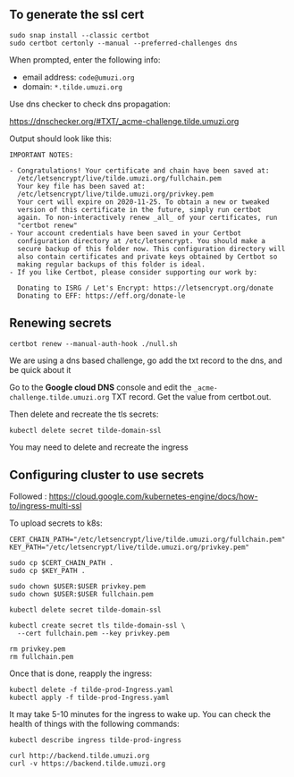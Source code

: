 ## To generate the ssl cert

```
sudo snap install --classic certbot
sudo certbot certonly --manual --preferred-challenges dns
```

When prompted, enter the following info:

- email address: `code@umuzi.org`
- domain: `*.tilde.umuzi.org`

Use dns checker to check dns propagation:

https://dnschecker.org/#TXT/_acme-challenge.tilde.umuzi.org

Output should look like this:

```
IMPORTANT NOTES:

- Congratulations! Your certificate and chain have been saved at:
  /etc/letsencrypt/live/tilde.umuzi.org/fullchain.pem
  Your key file has been saved at:
  /etc/letsencrypt/live/tilde.umuzi.org/privkey.pem
  Your cert will expire on 2020-11-25. To obtain a new or tweaked
  version of this certificate in the future, simply run certbot
  again. To non-interactively renew _all_ of your certificates, run
  "certbot renew"
- Your account credentials have been saved in your Certbot
  configuration directory at /etc/letsencrypt. You should make a
  secure backup of this folder now. This configuration directory will
  also contain certificates and private keys obtained by Certbot so
  making regular backups of this folder is ideal.
- If you like Certbot, please consider supporting our work by:

  Donating to ISRG / Let's Encrypt: https://letsencrypt.org/donate
  Donating to EFF: https://eff.org/donate-le
```

## Renewing secrets

```
certbot renew --manual-auth-hook ./null.sh
```

We are using a dns based challenge, go add the txt record to the dns, and be quick about it

Go to the **Google cloud DNS** console and edit the `_acme-challenge.tilde.umuzi.org` TXT record. Get the value from certbot.out.


Then delete and recreate the tls secrets:

```
kubectl delete secret tilde-domain-ssl
```

You may need to delete and recreate the ingress

## Configuring cluster to use secrets

Followed : https://cloud.google.com/kubernetes-engine/docs/how-to/ingress-multi-ssl

To upload secrets to k8s:

```
CERT_CHAIN_PATH="/etc/letsencrypt/live/tilde.umuzi.org/fullchain.pem"
KEY_PATH="/etc/letsencrypt/live/tilde.umuzi.org/privkey.pem"

sudo cp $CERT_CHAIN_PATH .
sudo cp $KEY_PATH .

sudo chown $USER:$USER privkey.pem
sudo chown $USER:$USER fullchain.pem

kubectl delete secret tilde-domain-ssl

kubectl create secret tls tilde-domain-ssl \
  --cert fullchain.pem --key privkey.pem

rm privkey.pem
rm fullchain.pem
```

Once that is done, reapply the ingress:

```
kubectl delete -f tilde-prod-Ingress.yaml
kubectl apply -f tilde-prod-Ingress.yaml
```

It may take 5-10 minutes for the ingress to wake up. You can check the health of things with the following commands:

```
kubectl describe ingress tilde-prod-ingress

curl http://backend.tilde.umuzi.org
curl -v https://backend.tilde.umuzi.org
```


